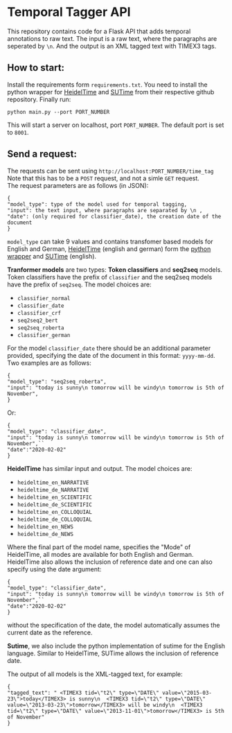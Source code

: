 # Temporal Tagger API

This repository contains code for a Flask API that adds temporal annotations to raw text. The input is a raw text, where the paragraphs are seperated by `\n`. And the output is an XML tagged text with TIMEX3 tags.

## How to start:
Install the requirements form `requirements.txt`.
You need to install the python wrapper for [HeidelTime](https://github.com/PhilipEHausner/python_heideltime/blob/master/README.md) and [SUTime](https://github.com/FraBle/python-sutime) from their respective github repository. 
Finally run: 

`python main.py --port PORT_NUMBER`

This will start a server on localhost, port `PORT_NUMBER`. The default port is set to `8001`.

## Send a request:

The requests can be sent using `http://localhost:PORT_NUMBER/time_tag`
Note that this has to be a `POST` request, and not a simle `GET` request.  
The request parameters are as follows (in JSON):

```
{
"model_type": type of the model used for temporal tagging,
"input": the text input, where paragraphs are separated by \n ,
"date": (only required for classifier_date), the creation date of the document
}
```

`model_type` can take 9 values and contains transfomer based models for English and German, [HeidelTime](https://github.com/HeidelTime/heideltime) (english and german) form the [python wrapper](https://github.com/PhilipEHausner/python_heideltime) and [SUTime](https://github.com/FraBle/python-sutime) (english).

**Tranformer models** are two types: **Token classifiers** and **seq2seq** models. Token classifiers have the prefix of `classifier` and the seq2seq models have the prefix of `seq2seq`. The model choices are:

* `classifier_normal`
* `classifier_date`
* `classifier_crf`
* `seq2seq2_bert`
* `seq2seq_roberta`
* `classifier_german`

For the model `classifier_date` there should be an additional parameter provided, specifying the date of the document in this format: `yyyy-mm-dd`.
  Two examples are as follows:

```
{
"model_type": "seq2seq_roberta",
"input": "today is sunny\n tomorrow will be windy\n tomorrow is 5th of November",
}
```

Or:

```
{
"model_type": "classifier_date",
"input": "today is sunny\n tomorrow will be windy\n tomorrow is 5th of November",``
"date":"2020-02-02"
}
```


**HeidelTime** has similar input and output. The model choices are: 

* `heideltime_en_NARRATIVE`
* `heideltime_de_NARRATIVE`
* `heideltime_en_SCIENTIFIC`
* `heideltime_de_SCIENTIFIC`
* `heideltime_en_COLLOQUIAL`
* `heideltime_de_COLLOQUIAL`
* `heideltime_en_NEWS`
* `heideltime_de_NEWS`

Where the final part of the model name, specifies the "Mode" of HeidelTime, all modes are available for both English and German. HeidelTime also allows the inclusion of 
reference date and one can also specify using the date argument: 

```
{
"model_type": "classifier_date",
"input": "today is sunny\n tomorrow will be windy\n tomorrow is 5th of November",``
"date":"2020-02-02"
}
```
without the specification of the date, the model automatically assumes the current date as the reference. 

**Sutime**, we also include the python implementation of sutime for the English language. Similar to HeidelTime, SUTime allows the inclusion of
reference date. 


The output of all models is the XML-tagged text, for example:

```
{
"tagged_text": " <TIMEX3 tid=\"t2\" type=\"DATE\" value=\"2015-03-23\">today</TIMEX3> is sunny\n  <TIMEX3 tid=\"t2\" type=\"DATE\" value=\"2013-03-23\">tomorrow</TIMEX3> will be windy\n  <TIMEX3 tid=\"t2\" type=\"DATE\" value=\"2013-11-01\">tomorrow</TIMEX3> is 5th of November"
}
```
